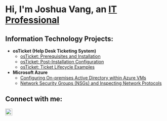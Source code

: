 <h1>Hi, I'm Joshua Vang, an <a href="https://www.linkedin.com/in/joshua-vang1/">IT Professional</a></h1>

<h2> Information Technology Projects:</h2>

- <b>osTicket (Help Desk Ticketing System)</b>
  - [osTicket: Prerequisites and Installation](https://github.com/jvang1/osticket-prereqs)
  - [osTicket: Post-Installation Configuration](https://github.com/jvang1/post-install-config)
  - [osTicket: Ticket Lifecycle Examples](https://github.com/jvang1/ticket-lifecycle)
- <b>Microsoft Azure</b>
  - [Configuring On-premises Active Directory within Azure VMs](https://github.com/jvang1/configure-ad)
  - [Network Security Groups (NSGs) and Inspecting Network Protocols](https://github.com/jvang1/azure-network-protocols)

<h2>Connect with me:</h2>

[<img align="left" alt="Josh | LinkedIn" width="22px" src="https://cdn.jsdelivr.net/npm/simple-icons@v3/icons/linkedin.svg" />][linkedin]

[linkedin]: https://www.linkedin.com/in/joshua-vang1/
